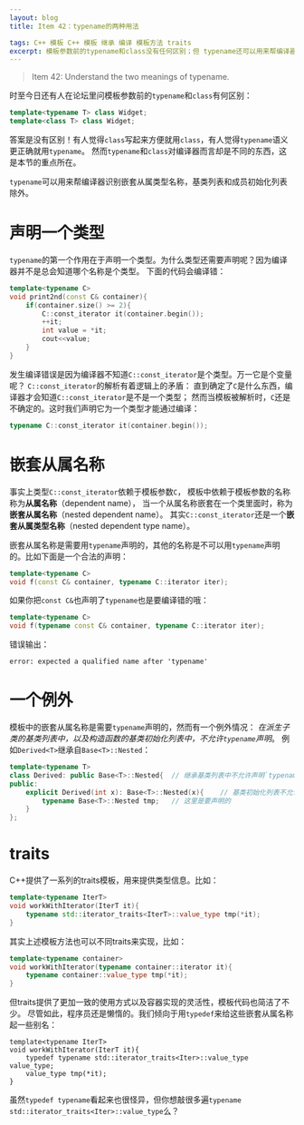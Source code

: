 ```yaml
---
layout: blog
title: Item 42：typename的两种用法

tags: C++ 模板 C++ 模板 继承 编译 模板方法 traits
excerpt: 模板参数前的typename和class没有任何区别；但 typename还可以用来帮编译器识别嵌套从属类型名称，基类列表和成员初始化列表除外。
---
```


> Item 42: Understand the two meanings of typename.

时至今日还有人在论坛里问模板参数前的`typename`和`class`有何区别：

```cpp
template<typename T> class Widget;
template<class T> class Widget;
```

答案是没有区别！有人觉得`class`写起来方便就用`class`，有人觉得`typename`语义更正确就用`typename`。
然而`typename`和`class`对编译器而言却是不同的东西，这是本节的重点所在。

`typename`可以用来帮编译器识别嵌套从属类型名称，基类列表和成员初始化列表除外。

<!--more-->

# 声明一个类型

`typename`的第一个作用在于声明一个类型。为什么类型还需要声明呢？因为编译器并不是总会知道哪个名称是个类型。
下面的代码会编译错：
 
```cpp
template<typename C>
void print2nd(const C& container){
    if(container.size() >= 2){
        C::const_iterator it(container.begin());
        ++it;
        int value = *it;  
        cout<<value;
    }
}
```

发生编译错误是因为编译器不知道`C::const_iterator`是个类型。万一它是个变量呢？ `C::const_iterator`的解析有着逻辑上的矛盾：
直到确定了`C`是什么东西，编译器才会知道`C::const_iterator`是不是一个类型；
然而当模板被解析时，`C`还是不确定的。这时我们声明它为一个类型才能通过编译：

```cpp
typename C::const_iterator it(container.begin());
```

# 嵌套从属名称

事实上类型`C::const_iterator`依赖于模板参数`C`，
模板中依赖于模板参数的名称称为**从属名称**（dependent name），
当一个从属名称嵌套在一个类里面时，称为**嵌套从属名称**（nested dependent name）。
其实`C::const_iterator`还是一个**嵌套从属类型名称**（nested dependent type name）。

嵌套从属名称是需要用`typename`声明的，其他的名称是不可以用`typename`声明的。比如下面是一个合法的声明：

```cpp
template<typename C>
void f(const C& container, typename C::iterator iter);
```

如果你把`const C&`也声明了`typename`也是要编译错的哦：

```cpp
template<typename C>
void f(typename const C& container, typename C::iterator iter);
```

错误输出：

```
error: expected a qualified name after 'typename'
```

# 一个例外

模板中的嵌套从属名称是需要`typename`声明的，然而有一个例外情况： 
*在派生子类的基类列表中，以及构造函数的基类初始化列表中，不允许`typename`声明*。
例如`Derived<T>`继承自`Base<T>::Nested`：

```cpp
template<typename T>
class Derived: public Base<T>::Nested{  // 继承基类列表中不允许声明`typename`
public:
    explicit Derived(int x): Base<T>::Nested(x){    // 基类初始化列表不允许声明`typename`
        typename Base<T>::Nested tmp;   // 这里是要声明的
    }
};
```

# traits

C++提供了一系列的traits模板，用来提供类型信息。比如：

```cpp
template<typename IterT>
void workWithIterator(IterT it){
    typename std::iterator_traits<IterT>::value_type tmp(*it);
}
```

其实上述模板方法也可以不同traits来实现，比如：

```cpp
template<typename container>
void workWithIterator(typename container::iterator it){
    typename container::value_type tmp(*it);
}
```

但traits提供了更加一致的使用方式以及容器实现的灵活性，模板代码也简洁了不少。
尽管如此，程序员还是懒惰的。我们倾向于用`typedef`来给这些嵌套从属名称起一些别名：

```
template<typename IterT>
void workWithIterator(IterT it){
    typedef typename std::iterator_traits<Iter>::value_type value_type;
    value_type tmp(*it);
}
```

虽然`typedef typename`看起来也很怪异，但你想敲很多遍`typename std::iterator_traits<Iter>::value_type`么？


